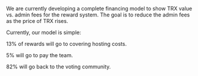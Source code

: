 We are currently developing a complete financing model to show TRX value vs. admin fees for the reward system.  The goal is to reduce the admin fees as the price of TRX rises.

Currently, our model is simple:

13% of rewards will go to covering hosting costs.

5% will go to pay the team.

82% will go back to the voting community.
